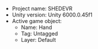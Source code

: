 <!-- UNITY CODE ASSIST INSTRUCTIONS START -->
- Project name: SHEDEVR
- Unity version: Unity 6000.0.45f1
- Active game object:
  - Name: Hand
  - Tag: Untagged
  - Layer: Default
<!-- UNITY CODE ASSIST INSTRUCTIONS END -->